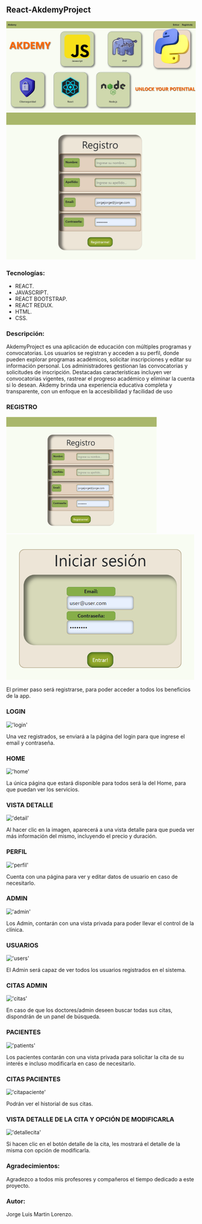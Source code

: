 ## React-AkdemyProject

!['home'](./src/assets/home.jpeg)!['register'](./src/assets/register.png)

<!-- <img src="./src/assets/home.jpeg" alt="Home" width="400"> -->

### Tecnologías:

+ REACT.
+ JAVASCRIPT.
+ REACT BOOTSTRAP.
+ REACT REDUX.
+ HTML.
+ CSS.

### Descripción:

AkdemyProject es una aplicación de educación con múltiples programas y convocatorias. Los usuarios se registran y acceden a su perfil, donde pueden explorar programas académicos, solicitar inscripciones y editar su información personal. Los administradores gestionan las convocatorias y solicitudes de inscripción. Destacadas características incluyen ver convocatorias vigentes, rastrear el progreso académico y eliminar la cuenta si lo desean. Akdemy brinda una experiencia educativa completa y transparente, con un enfoque en la accesibilidad y facilidad de uso

### REGISTRO

<!-- !['register'](./src/assets/register.png) -->
<img src="./src/assets/register.png" alt="Register" width="400">
<img src="./src/assets/login.png" alt="Register" width="500">

El primer paso será registrarse, para poder acceder a todos los beneficios de la app.

### LOGIN

!['login'](./img/login.png)

Una vez registrados, se enviará a la página del login para que ingrese el email y contraseña.

### HOME

!['home'](./img/home.png)

La única página que estará disponible para todos será la del Home, para que puedan ver los servicios.

### VISTA DETALLE

!['detail'](./img/detail.png)

Al hacer clic en la imagen, aparecerá a una vista detalle para que pueda ver más información del mismo, incluyendo el precio y duración.

### PERFIL

!['perfil'](./img/perfil.png)

Cuenta con una página para ver y editar datos de usuario en caso de necesitarlo.

### ADMIN

!['admin'](./img/admin.png)

Los Admin, contarán con una vista privada para poder llevar el control de la clínica.

### USUARIOS

!['users'](./img/users.png)

El Admin será capaz de ver todos los usuarios registrados en el sistema.

### CITAS ADMIN

!['citas'](./img/citas.png)

En caso de que los doctores/admin deseen buscar todas sus citas, dispondrán de un panel de búsqueda.

### PACIENTES

!['patients'](./img/patients.png)

Los pacientes contarán con una vista privada para solicitar la cita de su interés e incluso modificarla en caso de necesitarlo.

### CITAS PACIENTES

!['citapaciente'](./img/citapaciente.png)

Podrán ver el historial de sus citas.

### VISTA DETALLE DE LA CITA Y OPCIÓN DE MODIFICARLA

!['detallecita'](./img/detallecita.png)

Si hacen clic en el botón detalle de la cita, les mostrará el detalle de la misma con opción de modificarla.

### Agradecimientos:

Agradezco a todos mis profesores y compañeros el tiempo dedicado a este proyecto.

### Autor:

Jorge Luis Martin Lorenzo.